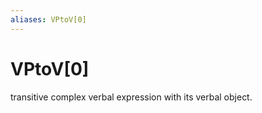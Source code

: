 ```yaml
---
aliases: VPtoV[0]
---
```

# VPtoV[0]

transitive complex verbal expression with its verbal object.
> 